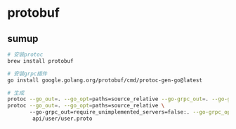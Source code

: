 # protobuf

## sumup

```bash
# 安装protoc
brew install protobuf

# 安装grpc插件
go install google.golang.org/protobuf/cmd/protoc-gen-go@latest

# 生成
protoc --go_out=. --go_opt=paths=source_relative --go-grpc_out=. --go-grpc_opt=paths=source_relative user.proto
protoc --go_out=. --go_opt=paths=source_relative \  
       --go-grpc_out=require_unimplemented_servers=false:. --go-grpc_opt=paths=source_relative \
	    api/user/user.proto
```

|     |     |     |
| --- | --- | --- |

